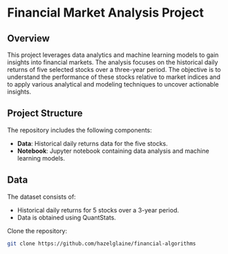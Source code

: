 # Financial Market Analysis Project

## Overview

This project leverages data analytics and machine learning models to gain insights into financial markets. The analysis focuses on the historical daily returns of five selected stocks over a three-year period. The objective is to understand the performance of these stocks relative to market indices and to apply various analytical and modeling techniques to uncover actionable insights.

## Project Structure

The repository includes the following components:

- **Data**: Historical daily returns data for the five stocks.
- **Notebook**: Jupyter notebook containing data analysis and machine learning models.

## Data

The dataset consists of:

- Historical daily returns for 5 stocks over a 3-year period.
- Data is obtained using QuantStats.

Clone the repository:
   ```bash
   git clone https://github.com/hazelglaine/financial-algorithms
